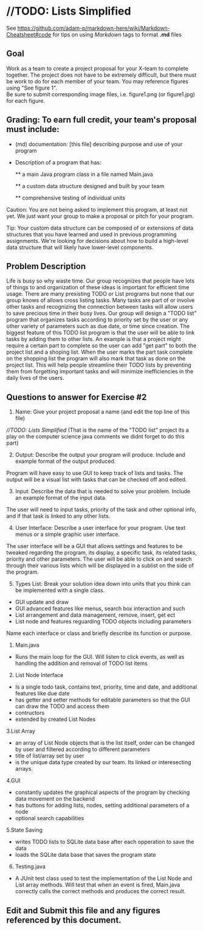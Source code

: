# //TODO: Lists Simplified

See https://github.com/adam-p/markdown-here/wiki/Markdown-Cheatsheet#code for tips on using *Markdown* tags to format __.md__ files

## Goal

Work as a team to create a project proposal for your X-team to complete together.
The project does not have to be extremely difficult,
but there must be work to do for each member of your team.
You may reference figures using "See figure 1".  
Be sure to submit corresponding image files, i.e. figure1.png (or figure1.jpg) for each figure.

## Grading: To earn full credit, your team's proposal must include:

* (md) documentation: [this file] describing purpose and use of your program

* Description of a program that has:

  ** a main Java program class in a file named Main.java
  
  ** a custom data structure designed and built by your team
  
  ** comprehensive testing of individual units
  
 Caution: You are not being asked to implement this program, at least not yet. 
 We just want your group to make a proposal or pitch for your program.
 
 Tip: Your custom data structure can be composed of or extensions of data structures that you have learned and used in previous programming assignments.  We're looking for decisions about how to build a high-level data structure that will likely have lower-level components.

## Problem Description

Life is busy so why waste time. Our group recognizes that people have lots of things to and organization of these ideas is important for efficient time usage. There are many prexisting TODO or List programs but none that our group knows of allows cross listing tasks. Many tasks are part of or involve other tasks and recognizing the connection between tasks will allow users to save precious time in their busy lives. Our group will design a "TODO list" program that organizes tasks according to priority set by the user or any other variety of parameters such as due date, or time since creation. The biggest feature of this TODO list program is that the user will be able to link tasks by adding them to other lists. An example is that a project might require a certain part to complete so the user can add "get part" to both the project list and a shoping list. When the user marks the part task complete on the shopping list the program will also mark that task as done on the project list. This will help people streamline their TODO lists by preventing them from forgetting important tasks and will minimize inefficiencies in the daily lives of the users.

## Questions to answer for Exercise #2

1. Name: Give your project proposal a name (and edit the top line of this file)

*//TODO: Lists Simplified* (That is the name of the "TODO list" project its a play on the computer science java comments we didnt forget to do this part)

2. Output: Describe the output your program will produce.  Include and example format of the output produced.

Program will have easy to use GUI to keep track of lists and tasks. The output will be a visual list with tasks that can be checked off and edited.

3. Input: Describe the data that is needed to solve your problem. Include an example format of the input data.

The user will need to input tasks, priority of the task and other optional info, and if that task is linked to any other lists.

4. User Interface: Describe a user interface for your program.  Use text menus or a simple graphic user interface.

The user interface will be a GUI that allows settings and features to be tweaked regarding the program, its display, a specific task, its related tasks, priority and other parameters. The user will be able to click on and search through their various lists which will be displayed in a sublist on the side of the program.

5. Types List: Break your solution idea down into units that you think can be implemented with a single class.

* GUI update and draw
* GUI advanced features like menus, search box interaction and such
* List arrangement and data management, remove, insert, get ect
* List node and features reguarding TODO objects including parameters

Name each interface or class and briefly describe its function or purpose.
1. Main.java
* Runs the main loop for the GUI. Will listen to click events, as well as handling the addition and removal of TODO list items

2. List Node Interface
* Is a single todo task, contains text, priority, time and date, and additional features like due date
* has getter and setter methods for editable parameters so that the GUI can draw the TODO and access them
* contructors
* extended by created List Nodes

3.List Array
* an array of List Node objects that is the list itself, order can be changed by user and filtered according to different parameters
* title of list/array set by user
* is the unique data type created by our team. Its linked or interesecting arrays.

4.GUI
* constantly updates the graphical aspects of the program by checking data movement on the backend
* has buttons for adding lists, nodes, setting additional parameters of a node
* optional search capabilities

5.State Saving
* writes TODO lists to SQLite data base after each opperation to save the data
* loads the SQLite data base that saves the program state

6. Testing.java
* A JUnit test class used to test the implementation of the List Node and List array methods. Will test that when an event is fired, Main.java correctly calls the correct methods and produces the correct result.
## Edit and Submit this file and any figures referenced by this document.

